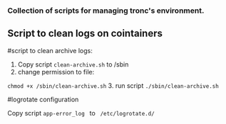 ### Collection of scripts for managing tronc's environment.


## Script to clean logs on cointainers

#script to clean archive logs:

1. Copy script `clean-archive.sh`  to /sbin
2. change permission to file: 

```chmod +x /sbin/clean-archive.sh```
3. run script 
```./sbin/clean-archive.sh```

#logrotate configuration


Copy script `app-error_log ` to ` /etc/logrotate.d/`
